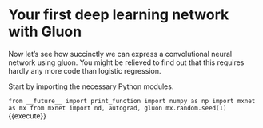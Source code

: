 # Your first deep learning network with Gluon

Now let’s see how succinctly we can express a convolutional neural network using gluon. You might be relieved to find out that this requires hardly any more code than logistic regression.

Start by importing the necessary Python modules.

`
from __future__ import print_function
import numpy as np
import mxnet as mx
from mxnet import nd, autograd, gluon
mx.random.seed(1)
`{{execute}}
